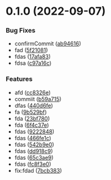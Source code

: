 # 0.1.0 (2022-09-07)


### Bug Fixes

* confirmCommit ([ab94616](https://gitlab.tongdun.cn/yongjian.zheng/gitlab-runner-test/commit/ab9461678155263facdb0bf8f2652e42f31f7d64))
* fad ([5f21081](https://gitlab.tongdun.cn/yongjian.zheng/gitlab-runner-test/commit/5f21081184796ab01d1213f005c2abec1201b7c9))
* fdas ([17afa83](https://gitlab.tongdun.cn/yongjian.zheng/gitlab-runner-test/commit/17afa83f3a0a7899f621c0ce4fe452bb046bd9b1))
* fdsa ([c97a16c](https://gitlab.tongdun.cn/yongjian.zheng/gitlab-runner-test/commit/c97a16c18c7b693572906b2bb7f14bb1684c2eeb))


### Features

* afd ([cc8326e](https://gitlab.tongdun.cn/yongjian.zheng/gitlab-runner-test/commit/cc8326e1de661d356530651759201398b7bc49f2))
* commiit ([b59a715](https://gitlab.tongdun.cn/yongjian.zheng/gitlab-runner-test/commit/b59a715e415751b24d04b5a63e850aab11831f90))
* dfas ([440d6fe](https://gitlab.tongdun.cn/yongjian.zheng/gitlab-runner-test/commit/440d6feddbcde6ab746404f51815364df5f3e9c3))
* fa ([9b529bf](https://gitlab.tongdun.cn/yongjian.zheng/gitlab-runner-test/commit/9b529bffbfed66536b0c81ef6cfb9aacdd59903f))
* fda ([23bf780](https://gitlab.tongdun.cn/yongjian.zheng/gitlab-runner-test/commit/23bf780d7f63b6d18ff6782e4cda588ff9429847))
* fda ([6f4c37e](https://gitlab.tongdun.cn/yongjian.zheng/gitlab-runner-test/commit/6f4c37e5f028d1c8d0d3d77d8f723ba6e7d9f759))
* fdas ([9222848](https://gitlab.tongdun.cn/yongjian.zheng/gitlab-runner-test/commit/9222848d256652f8a64b181a1c5374090af986fc))
* fdas ([466fe1c](https://gitlab.tongdun.cn/yongjian.zheng/gitlab-runner-test/commit/466fe1ce8e7aa7c5cc08118b43f96546dacb825d))
* fdas ([542b9e0](https://gitlab.tongdun.cn/yongjian.zheng/gitlab-runner-test/commit/542b9e00b0aa1af466c62551f8fc669889042b6f))
* fdas ([dd918c9](https://gitlab.tongdun.cn/yongjian.zheng/gitlab-runner-test/commit/dd918c92e29d535361e67ce25a9b31edc6f08aa8))
* fdas ([65c3ae9](https://gitlab.tongdun.cn/yongjian.zheng/gitlab-runner-test/commit/65c3ae9123546028fcd6485dc6e0ebbb82602e23))
* fdas ([fc8f3e0](https://gitlab.tongdun.cn/yongjian.zheng/gitlab-runner-test/commit/fc8f3e0cb470f024136d56aa1de26ab2b501475d))
* fix:fdad ([7bcb383](https://gitlab.tongdun.cn/yongjian.zheng/gitlab-runner-test/commit/7bcb3835276464b7601fdfa48ee9725cf43b2bae))




